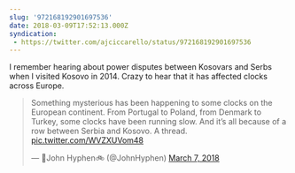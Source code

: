 ```yaml
---
slug: '972168192901697536'
date: 2018-03-09T17:52:13.000Z
syndication:
 - https://twitter.com/ajciccarello/status/972168192901697536
---
```


I remember hearing about power disputes between Kosovars and Serbs when I visited Kosovo in 2014. Crazy to hear that it has affected clocks across Europe. <blockquote class="twitter-tweet"><p lang="en" dir="ltr">Something mysterious has been happening to some clocks on the European continent. From Portugal to Poland, from Denmark to Turkey, some clocks have been running slow. And it’s all because of a row between Serbia and Kosovo. A thread. <a href="https://t.co/WVZXUVom48">pic.twitter.com/WVZXUVom48</a></p>&mdash; 🌱John Hyphen🚲 (@JohnHyphen) <a href="https://twitter.com/JohnHyphen/status/971402820091105282?ref_src=twsrc%5Etfw">March 7, 2018</a></blockquote>


<script async src="https://platform.twitter.com/widgets.js" charset="utf-8"></script>
